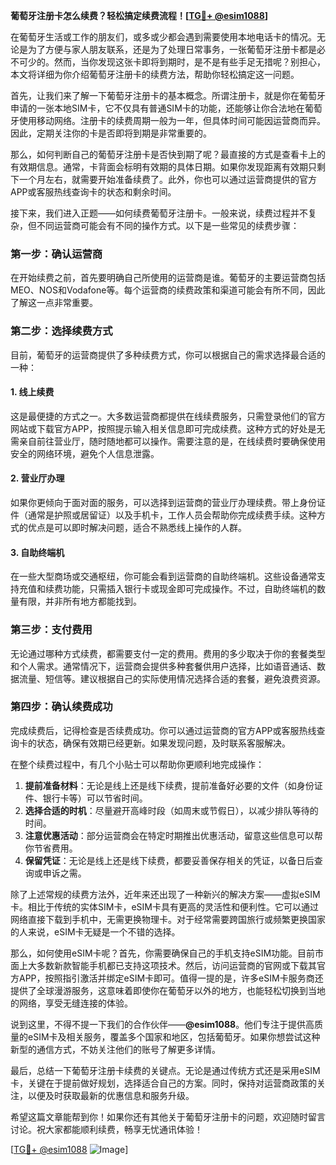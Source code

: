 **葡萄牙注册卡怎么续费？轻松搞定续费流程！[[TG💪+ @esim1088](https://t.me/s/esim1088)]**

在葡萄牙生活或工作的朋友们，或多或少都会遇到需要使用本地电话卡的情况。无论是为了方便与家人朋友联系，还是为了处理日常事务，一张葡萄牙注册卡都是必不可少的。然而，当你发现这张卡即将到期时，是不是有些手足无措呢？别担心，本文将详细为你介绍葡萄牙注册卡的续费方法，帮助你轻松搞定这一问题。

首先，让我们来了解一下葡萄牙注册卡的基本概念。所谓注册卡，就是你在葡萄牙申请的一张本地SIM卡，它不仅具有普通SIM卡的功能，还能够让你合法地在葡萄牙使用移动网络。注册卡的续费周期一般为一年，但具体时间可能因运营商而异。因此，定期关注你的卡是否即将到期是非常重要的。

那么，如何判断自己的葡萄牙注册卡是否快到期了呢？最直接的方式是查看卡上的有效期信息。通常，卡背面会标明有效期的具体日期。如果你发现距离有效期只剩下一个月左右，就需要开始准备续费了。此外，你也可以通过运营商提供的官方APP或客服热线查询卡的状态和剩余时间。

接下来，我们进入正题——如何续费葡萄牙注册卡。一般来说，续费过程并不复杂，但不同运营商可能会有不同的操作方式。以下是一些常见的续费步骤：

### **第一步：确认运营商**
在开始续费之前，首先要明确自己所使用的运营商是谁。葡萄牙的主要运营商包括MEO、NOS和Vodafone等。每个运营商的续费政策和渠道可能会有所不同，因此了解这一点非常重要。

### **第二步：选择续费方式**
目前，葡萄牙的运营商提供了多种续费方式，你可以根据自己的需求选择最合适的一种：

#### **1. 线上续费**
这是最便捷的方式之一。大多数运营商都提供在线续费服务，只需登录他们的官方网站或下载官方APP，按照提示输入相关信息即可完成续费。这种方式的好处是无需亲自前往营业厅，随时随地都可以操作。需要注意的是，在线续费时要确保使用安全的网络环境，避免个人信息泄露。

#### **2. 营业厅办理**
如果你更倾向于面对面的服务，可以选择到运营商的营业厅办理续费。带上身份证件（通常是护照或居留证）以及手机卡，工作人员会帮助你完成续费手续。这种方式的优点是可以即时解决问题，适合不熟悉线上操作的人群。

#### **3. 自助终端机**
在一些大型商场或交通枢纽，你可能会看到运营商的自助终端机。这些设备通常支持充值和续费功能，只需插入银行卡或现金即可完成操作。不过，自助终端机的数量有限，并非所有地方都能找到。

### **第三步：支付费用**
无论通过哪种方式续费，都需要支付一定的费用。费用的多少取决于你的套餐类型和个人需求。通常情况下，运营商会提供多种套餐供用户选择，比如语音通话、数据流量、短信等。建议根据自己的实际使用情况选择合适的套餐，避免浪费资源。

### **第四步：确认续费成功**
完成续费后，记得检查是否续费成功。你可以通过运营商的官方APP或客服热线查询卡的状态，确保有效期已经更新。如果发现问题，及时联系客服解决。

在整个续费过程中，有几个小贴士可以帮助你更顺利地完成操作：

1. **提前准备材料**：无论是线上还是线下续费，提前准备好必要的文件（如身份证件、银行卡等）可以节省时间。
2. **选择合适的时机**：尽量避开高峰时段（如周末或节假日），以减少排队等待的时间。
3. **注意优惠活动**：部分运营商会在特定时期推出优惠活动，留意这些信息可以帮你节省费用。
4. **保留凭证**：无论是线上还是线下续费，都要妥善保存相关的凭证，以备日后查询或申诉之需。

除了上述常规的续费方法外，近年来还出现了一种新兴的解决方案——虚拟eSIM卡。相比于传统的实体SIM卡，eSIM卡具有更高的灵活性和便利性。它可以通过网络直接下载到手机中，无需更换物理卡。对于经常需要跨国旅行或频繁更换国家的人来说，eSIM卡无疑是一个不错的选择。

那么，如何使用eSIM卡呢？首先，你需要确保自己的手机支持eSIM功能。目前市面上大多数新款智能手机都已支持这项技术。然后，访问运营商的官网或下载其官方APP，按照指引激活并绑定eSIM卡即可。值得一提的是，许多eSIM卡服务商还提供了全球漫游服务，这意味着即使你在葡萄牙以外的地方，也能轻松切换到当地的网络，享受无缝连接的体验。

说到这里，不得不提一下我们的合作伙伴——**@esim1088**。他们专注于提供高质量的eSIM卡及相关服务，覆盖多个国家和地区，包括葡萄牙。如果你想尝试这种新型的通信方式，不妨关注他们的账号了解更多详情。

最后，总结一下葡萄牙注册卡续费的关键点。无论是通过传统方式还是采用eSIM卡，关键在于提前做好规划，选择适合自己的方案。同时，保持对运营商政策的关注，以便及时获取最新的优惠信息和服务升级。

希望这篇文章能帮到你！如果你还有其他关于葡萄牙注册卡的问题，欢迎随时留言讨论。祝大家都能顺利续费，畅享无忧通讯体验！

[[TG💪+ @esim1088](https://t.me/s/esim1088) ![Image](https://i.postimg.cc/4NQfJmqS/Snipaste-2025-05-13-00-14-12.png)]